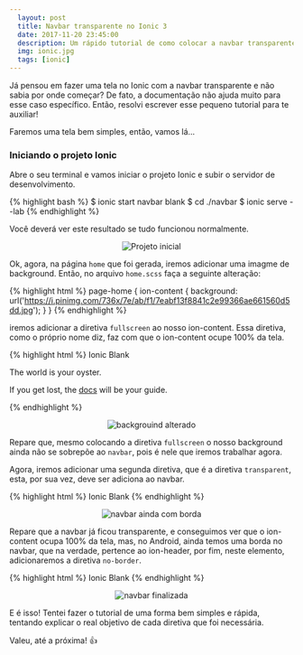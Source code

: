 ```yaml
---
  layout: post
  title: Navbar transparente no Ionic 3
  date: 2017-11-20 23:45:00
  description: Um rápido tutorial de como colocar a navbar transparente no Ionic 3.
  img: ionic.jpg
  tags: [ionic]
---
```


Já pensou em fazer uma tela no Ionic com a navbar transparente e não sabia por onde começar? De fato, a documentação não ajuda muito para esse caso específico. Então, resolvi escrever esse pequeno tutorial para te auxiliar!

Faremos uma tela bem simples, então, vamos lá...

### Iniciando o projeto Ionic

Abre o seu terminal e vamos iniciar o projeto Ionic e subir o servidor de desenvolvimento.

{% highlight bash %}
  $ ionic start navbar blank
  $ cd ./navbar
  $ ionic serve --lab
{% endhighlight %}

Você deverá ver este resultado se tudo funcionou normalmente.

<p align="center"> 
  <img src="{{site.baseurl}}/assets/img/transparent-navbar/ionic-initial.png" alt="Projeto inicial">
</p>

Ok, agora, na página ```home``` que foi gerada, iremos adicionar uma imagme de background. Então, no arquivo ```home.scss``` faça a seguinte alteração: 

{% highlight html %}
page-home {
  ion-content {
    background: url('https://i.pinimg.com/736x/7e/ab/f1/7eabf13f8841c2e99366ae661560d5dd.jpg');
  }
}
{% endhighlight %}

iremos adicionar a diretiva ```fullscreen``` ao nosso ion-content. Essa diretiva, como o próprio nome diz, faz com que o ion-content ocupe 100% da tela.

{% highlight html %}
<ion-header>
  <ion-navbar>
    <ion-title>
      Ionic Blank
    </ion-title>
  </ion-navbar>
</ion-header>

<ion-content padding fullscreen>
  The world is your oyster.
  <p>
    If you get lost, the <a href="http://ionicframework.com/docs/v2">docs</a> will be your guide.
  </p>
</ion-content>
{% endhighlight %}

<p align="center"> 
  <img src="{{site.baseurl}}/assets/img/transparent-navbar/ionic-bg.png" alt="backgrouind alterado">
</p>



Repare que, mesmo colocando a diretiva ```fullscreen``` o nosso background ainda não se sobrepõe ao ```navbar```, pois é nele que iremos trabalhar agora.


Agora, iremos adicionar uma segunda diretiva, que é a diretiva ```transparent```, esta, por sua vez, deve ser adiciona ao navbar.

{% highlight html %}
<ion-header>
  <ion-navbar transparent>
    <ion-title>
      Ionic Blank
    </ion-title>
  </ion-navbar>
</ion-header>
{% endhighlight %}

<p align="center"> 
  <img src="{{site.baseurl}}/assets/img/transparent-navbar/ionic-navbar-borda.png" alt="navbar ainda com borda">
</p>


Repare que a navbar já ficou transparente, e conseguimos ver que o ion-content ocupa 100% da tela, mas, no Android, ainda temos uma borda no navbar, que na verdade, pertence ao ion-header, por fim, neste elemento, adicionaremos a diretiva ```no-border```.

{% highlight html %}
<ion-header no-border>
  <ion-navbar transparent>
    <ion-title>
      Ionic Blank
    </ion-title>
  </ion-navbar>
</ion-header>
{% endhighlight %}

<p align="center"> 
  <img src="{{site.baseurl}}/assets/img/transparent-navbar/ionic-navbar-finish.png" alt="navbar finalizada">
</p>

E é isso! Tentei fazer o tutorial de uma forma bem simples e rápida, tentando explicar o real objetivo de cada diretiva que foi necessária.

Valeu, até a próxima! :+1: